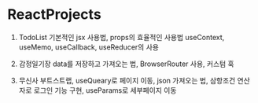 # ReactProjects

1. TodoList
기본적인 jsx 사용법, props의 효율적인 사용법
useContext, useMemo, useCallback, useReducer의 사용

2. 감정일기장
data를 저장하고 가져오는 법,  BrowserRouter 사용, 커스텀 훅

3. 무신사
부트스트랩, useQueary로 페이지 이동, json 가져오는 법, 삼항조건 연산자로 로그인 기능 구현, useParams로 세부페이지 이동